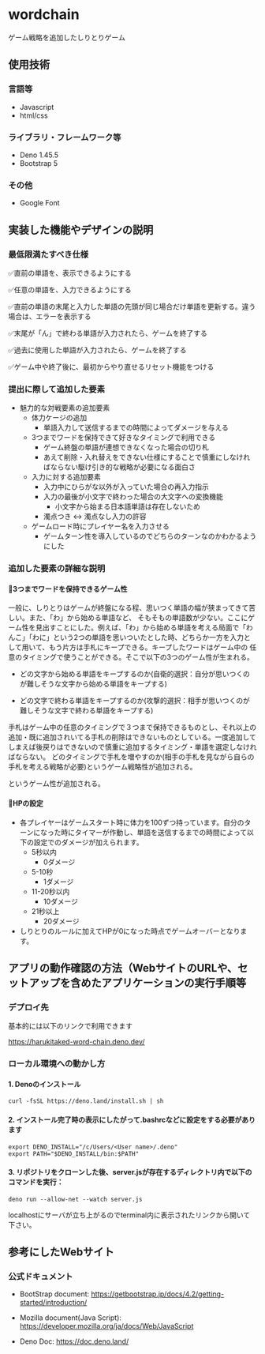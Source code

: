 # wordchain
ゲーム戦略を追加したしりとりゲーム
## 使用技術
### 言語等
- Javascript
- html/css
### ライブラリ・フレームワーク等
- Deno 1.45.5
- Bootstrap 5
### その他
- Google Font

## 実装した機能やデザインの説明
### 最低限満たすべき仕様
✅直前の単語を、表示できるようにする

✅任意の単語を、入力できるようにする

✅直前の単語の末尾と入力した単語の先頭が同じ場合だけ単語を更新する。違う場合は、エラーを表示する

✅末尾が「ん」で終わる単語が入力されたら、ゲームを終了する

✅過去に使用した単語が入力されたら、ゲームを終了する

✅ゲーム中や終了後に、最初からやり直せるリセット機能をつける
### 提出に際して追加した要素
- 魅力的な対戦要素の追加要素
  - 体力ケージの追加
    - 単語入力して送信するまでの時間によってダメージを与える 
  - 3つまでワードを保持できて好きなタイミングで利用できる
    - ゲーム終盤の単語が連想できなくなった場合の切り札
    - あえて削除・入れ替えをできない仕様にすることで慎重にしなければならない駆け引き的な戦略が必要になる面白さ
  - 入力に対する追加要素
    - 入力中にひらがな以外が入っていた場合の再入力指示
    - 入力の最後が小文字で終わった場合の大文字への変換機能
      - 小文字から始まる日本語単語は存在しないため
    - 濁点つき <-> 濁点なし入力の許容
  - ゲームロード時にプレイヤー名を入力させる
    - ゲームターン性を導入しているのでどちらのターンなのかわかるようにした
    
### 追加した要素の詳細な説明
#### 🎯3つまでワードを保持できるゲーム性
一般に、しりとりはゲームが終盤になる程、思いつく単語の幅が狭まってきて苦しい。また、「わ」から始める単語など、
そもそもの単語数が少ない。ここにゲーム性を見出すことにした。例えば、「わ」から始める単語を考える局面で「わんこ」「わに」という2つの単語を思いついたとした時、どちらか一方を入力として用いて、もう片方は手札にキープできる。キープしたワードはゲーム中の
任意のタイミングで使うことができる。そこで以下の3つのゲーム性が生まれる。
- どの文字から始める単語をキープするのか(自衛的選択：自分が思いつくのが難しそうな文字から始める単語をキープする)

- どの文字で終わる単語をキープするのか(攻撃的選択：相手が思いつくのが難しそうな文字で終わる単語をキープする)

手札はゲーム中の任意のタイミングで３つまで保持できるものとし、それ以上の追加・既に追加されいてる手札の削除はできないものとしている。一度追加してしまえば後戻りはできないので慎重に追加するタイミング・単語を選定しなければならない。
どのタイミングで手札を増やすのか(相手の手札を見ながら自らの手札を考える戦略が必要)というゲーム戦略性が追加される。

というゲーム性が追加される。
#### 🎯HPの設定
- 各プレイヤーはゲームスタート時に体力を100ずつ持っています。自分のターンになった時にタイマーが作動し、単語を送信するまでの時間によって以下の設定でのダメージが加えられます。
  - 5秒以内 
    - 0ダメージ
  - 5-10秒
    - 1ダメージ
  - 11-20秒以内
    - 10ダメージ
  - 21秒以上
    - 20ダメージ
- しりとりのルールに加えてHPが0になった時点でゲームオーバーとなります。


## アプリの動作確認の方法（WebサイトのURLや、セットアップを含めたアプリケーションの実行手順等
### デプロイ先
基本的には以下のリンクで利用できます

https://harukitaked-word-chain.deno.dev/

### ローカル環境への動かし方
#### 1. Denoのインストール
```
curl -fsSL https://deno.land/install.sh | sh
```
#### 2. インストール完了時の表示にしたがって.bashrcなどに設定をする必要があります
```
export DENO_INSTALL="/c/Users/<User name>/.deno"
export PATH="$DENO_INSTALL/bin:$PATH"
```
#### 3. リポジトリをクローンした後、server.jsが存在するディレクトリ内で以下のコマンドを実行：
```
deno run --allow-net --watch server.js
```
localhostにサーバが立ち上がるのでterminal内に表示されたリンクから開いて下さい。


## 参考にしたWebサイト
### 公式ドキュメント
- BootStrap document: 
https://getbootstrap.jp/docs/4.2/getting-started/introduction/

- Mozilla document(Java Script): 
https://developer.mozilla.org/ja/docs/Web/JavaScript

- Deno Doc: https://doc.deno.land/ 







